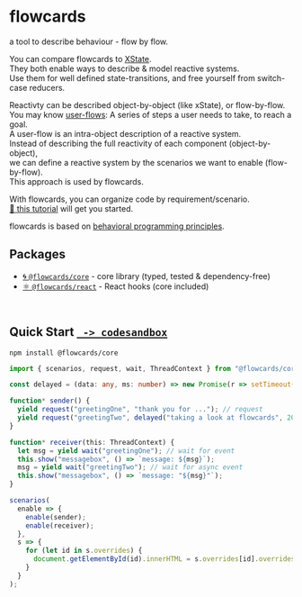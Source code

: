 # flowcards

a tool to describe behaviour - flow by flow.

You can compare flowcards to [XState](https://github.com/davidkpiano/xstate).<br/>
They both enable ways to describe & model reactive systems.<br/>
Use them for well defined state-transitions, and free yourself from switch-case reducers.<br/>

Reactivty can be described object-by-object (like xState), or flow-by-flow.<br/>
You may know [user-flows](https://miro.medium.com/max/1548/1*JGL_2ffE9foLaDbjp5g92g.png): A series of steps a user needs to take, to reach a goal.<br/>
A user-flow is an intra-object description of a reactive system.<br/>
Instead of describing the full reactivity of each component (object-by-object),<br/>
we can define a reactive system by the scenarios we want to enable (flow-by-flow).<br/>
This approach is used by flowcards.<br/>

With flowcards, you can organize code by requirement/scenario.<br/>
[🔰 this tutorial](https://github.com) will get you started.<br/>

flowcards is based on [behavioral programming principles](http://www.wisdom.weizmann.ac.il/~bprogram/more.html).
<br/>

## Packages

- [🌀 `@flowcards/core`](https://github.com/ThomasDeutsch/flowcards/tree/master/packages/core) - core library (typed, tested & dependency-free)
- [⚛️ `@flowcards/react`](https://github.com/ThomasDeutsch/flowcards/tree/master/packages/react) - React hooks (core included)
<br/>

## Quick Start [` -> codesandbox`](https://codesandbox.io/s/hello-flowcards-dk9yl)

```
npm install @flowcards/core
```

```ts
import { scenarios, request, wait, ThreadContext } from "@flowcards/core";

const delayed = (data: any, ms: number) => new Promise(r => setTimeout(() => r(data), ms));

function* sender() {
  yield request("greetingOne", "thank you for ..."); // request
  yield request("greetingTwo", delayed("taking a look at flowcards", 2000)); // async request
}

function* receiver(this: ThreadContext) {
  let msg = yield wait("greetingOne"); // wait for event
  this.show("messagebox", () => `message: ${msg}`);
  msg = yield wait("greetingTwo"); // wait for async event
  this.show("messagebox", () => `message: "${msg}"`);
}

scenarios(
  enable => {
    enable(sender);
    enable(receiver);
  },
  s => {
    for (let id in s.overrides) {
      document.getElementById(id).innerHTML = s.overrides[id].overrides[0];
    }
  }
);
```


